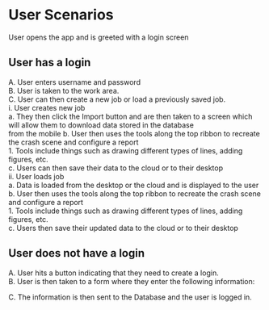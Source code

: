 # User Scenarios <br>

User opens the app and is greeted with a login screen <br>

## User has a login <br>
  A. User enters username and password <br>
  B. User is taken to the work area. <br>
  C. User can then create a new job or load a previously saved job. <br>
    i. User creates new job <br>
      a. They then click the Import button and are then taken to a screen which will allow them to download data stored in the database 
      <br>from the mobile 
      b. User then uses the tools along the top ribbon to recreate the crash scene and configure a report<br>
        1. Tools include things such as drawing different types of lines, adding figures, etc. <br>
      c. Users can then save their data to the cloud or to their desktop <br>
    ii. User loads job <br>
      a. Data is loaded from the desktop or the cloud and is displayed to the user <br> 
      b. User then uses the tools along the top ribbon to recreate the crash scene and configure a report<br>
          1. Tools include things such as drawing different types of lines, adding figures, etc. <br>
      c. Users then save their updated data to the cloud or to their desktop <br>

## User does not have a login <br>
  A. User hits a button indicating that they need to create a login. <br>
  B. User is then taken to a form where they enter the following information: 
  
  C. The information is then sent to the Database and the user is logged in. 
